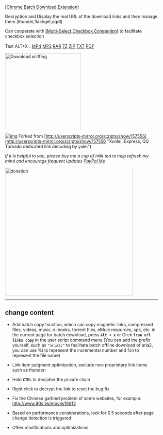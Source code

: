 [[Chrome Batch Download Extension]](https://chrome.google.com/webstore/detail/dbheplacgeefjnhdacijldhfliehnhka)

Decryption and Display the real URL of the download links and then manage them.(thunder,flashget,qqdl)

Can cooperate with [[Multi-Select Checkbox Companion]](https://greasyfork.org/scripts/22587) to facilitate checkbox selection


Test ALT+X：[MP4](http://a.a/h.mp4) [MP3](http://a.a/o.mp3) [RAR](http://a.a/o.rar) [7Z](http://a.a/t.7z) [ZIP](http://a.a/h.zip) [TXT](http://a.a/i.txt) [PDF](http://a.a/n.pdf)



<img src='https://greasyfork.s3.us-east-2.amazonaws.com/88zgngnu8cviax6txwj39162gej0' alt="Download sniffing" width=250>


[![img](https://img.shields.io/github/stars/hoothin/UserScripts?style=social)](https://github.com/hoothin/UserScripts)
Forked from [http://userscripts-mirror.org/scripts/show/157556](http://userscripts-mirror.org/scripts/show/157556 "Xunlei, Express, QQ Tornado dedicated link decoding by yulei")

*If it is helpful to you, please buy me a cup of milk tea to help refresh my mind and encourage frequent updates [PayPal.Me](https://www.paypal.com/cgi-bin/webscr?cmd=_donations&business=rixixi@sina.com&item_name=Greasy+Fork+donation)*

<img src='https://s2.loli.net/2022/01/06/lEqKWLHG7UBO6AY.jpg' alt="donation" width=420>


---
change content
-
+ Add batch copy function, which can copy magnetic links, compressed files, videos, music, e-books, torrent files, eMule resources, apk, etc. in the current page for batch download, press **`Alt + x`** or Click **`True url links copy`** in the user script command menu
(You can add the prefix yourself, such as `"aria2c"` to facilitate batch offline download of aria2, you can use %i to represent the incremental number and %n to represent the file name)

+ Link item judgment optimization, exclude non-proprietary link items such as thunder:

+ Hold **`CTRL`** to decipher the private chain

+ Right click to decrypt the link to reset the bug fix

+ Fix the Chinese garbled problem of some websites, for example: http://www.80s.tw/movie/18912

+ Based on performance considerations, lock for 0.5 seconds after page change detection is triggered

+ Other modifications and optimizations

